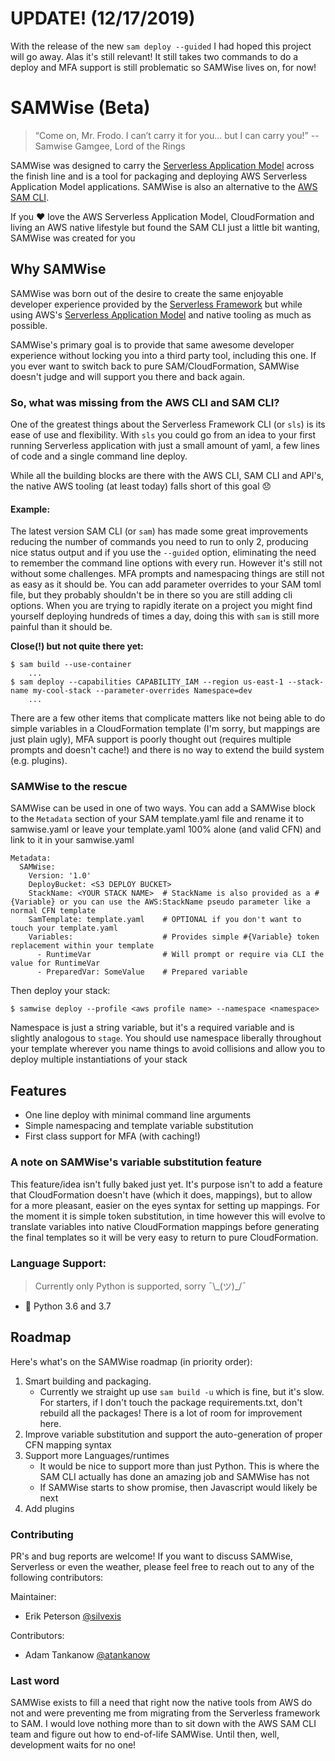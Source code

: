 # UPDATE! (12/17/2019)
With the release of the new `sam deploy --guided` I had hoped this project will go away. Alas it's still relevant! It still takes two commands to do a deploy and MFA support is still problematic so SAMWise lives on, for now! 

# SAMWise (Beta)
> “Come on, Mr. Frodo. I can’t carry it for you… but I can carry you!” -- Samwise Gamgee, Lord of the Rings

SAMWise was designed to carry the [Serverless Application Model](https://aws.amazon.com/serverless/sam/) across the
finish line and is a tool for packaging and deploying AWS Serverless Application Model applications.
SAMWise is also an alternative to the [AWS SAM CLI](https://github.com/awslabs/aws-sam-cli).

If you :heart: love the AWS Serverless Application Model, CloudFormation and living an AWS native lifestyle but
found the SAM CLI just a little bit wanting, SAMWise was created for you

## Why SAMWise
SAMWise was born out of the desire to create the same enjoyable developer experience provided by the
[Serverless Framework](https://www.serverless.com) but while using AWS's 
[Serverless Application Model](https://aws.amazon.com/serverless/sam/) and native tooling as much as possible.

SAMWise's primary goal is to provide that same awesome developer experience without locking you into a third party tool,
including this one. If you ever want to switch back to pure SAM/CloudFormation, SAMWise doesn't judge and will
support you there and back again.

### So, what was missing from the AWS CLI and SAM CLI?
One of the greatest things about the Serverless Framework CLI (or `sls`) is its ease of use and flexibility. 
With `sls` you could go from an idea to your first running Serverless application with just a small amount of yaml, 
a few lines of code and a single command line deploy.

While all the building blocks are there with the AWS CLI, SAM CLI and API's, the native AWS tooling (at least today)
falls short of this goal :disappointed:

#### Example:

The latest version SAM CLI (or `sam`) has made some great improvements reducing the number of commands you need
to run to only 2, producing nice status output and if you use the `--guided` option, eliminating the need to
remember the command line options with every run. However it's still not without some challenges. MFA prompts
and namespacing things are still not as easy as it should be. You can add parameter overrides to your SAM toml
file, but they probably shouldn't be in there so you are still adding cli options. When you are trying to
rapidly iterate on a project you might find yourself deploying hundreds of times a day, doing this with `sam`
is still more painful than it should be.

**Close(!) but not quite there yet:**

    $ sam build --use-container
        ...
    $ sam deploy --capabilities CAPABILITY_IAM --region us-east-1 --stack-name my-cool-stack --parameter-overrides Namespace=dev
        ...

There are a few other items that complicate matters like not being able to do simple variables in
a CloudFormation template (I'm sorry, but mappings are just plain ugly), MFA support is poorly thought out
(requires multiple prompts and doesn't cache!) and there is no way to extend the build system (e.g. plugins).

### SAMWise to the rescue
SAMWise can be used in one of two ways. You can add a SAMWise block to the `Metadata` section of your SAM
template.yaml file and rename it to samwise.yaml or leave your template.yaml 100% alone (and valid CFN)
and link to it in your samwise.yaml

    Metadata:
      SAMWise:
        Version: '1.0'
        DeployBucket: <S3 DEPLOY BUCKET>
        StackName: <YOUR STACK NAME>  # StackName is also provided as a #{Variable} or you can use the AWS:StackName pseudo parameter like a normal CFN template
        SamTemplate: template.yaml    # OPTIONAL if you don't want to touch your template.yaml
        Variables:                    # Provides simple #{Variable} token replacement within your template
          - RuntimeVar                # Will prompt or require via CLI the value for RuntimeVar
          - PreparedVar: SomeValue    # Prepared variable 

Then deploy your stack:

    $ samwise deploy --profile <aws profile name> --namespace <namespace>
    
Namespace is just a string variable, but it's a required variable and is slightly analogous to `stage`. You should use
namespace liberally throughout your template wherever you name things to avoid collisions and allow you to
deploy multiple instantiations of your stack  

## Features
- One line deploy with minimal command line arguments
- Simple namespacing and template variable substitution
- First class support for MFA (with caching!)

### A note on SAMWise's variable substitution feature
This feature/idea isn't fully baked just yet. It's purpose isn't to add a feature that CloudFormation doesn't have
(which it does, mappings), but to allow for a more pleasant, easier on the eyes syntax for setting up mappings.
For the moment it is simple token substitution, in time however this will evolve to translate variables 
into native CloudFormation mappings before generating the final templates so it will be very easy to return to
pure CloudFormation.    

### Language Support:
> Currently only Python is supported, sorry ¯\\\_(ツ)\_/¯
- :snake: Python 3.6 and 3.7

## Roadmap
Here's what's on the SAMWise roadmap (in priority order):
1. Smart building and packaging. 
    * Currently we straight up use `sam build -u` which is fine, but it's slow. For starters, if I don't touch the package requirements.txt, don't rebuild all the packages! There is a lot of room for improvement here.
1. Improve variable substitution and support the auto-generation of proper CFN mapping syntax   
1. Support more Languages/runtimes
    - It would be nice to support more than just Python. This is where the SAM CLI actually has done an
    amazing job and SAMWise has not
    - If SAMWise starts to show promise, then Javascript would likely be next 
1. Add plugins

### Contributing
PR's and bug reports are welcome! If you want to discuss SAMWise, Serverless or even the weather, please feel free to reach out to any of the following contributors:

Maintainer:
- Erik Peterson [@silvexis](https://twitter.com/silvexis)

Contributors:
- Adam Tankanow [@atankanow](https://twitter.com/atankanow)

### Last word
SAMWise exists to fill a need that right now the native tools from AWS do not and were preventing me from migrating from
the Serverless framework to SAM. I would love nothing more than to sit down with the AWS SAM CLI team and figure out how
to end-of-life SAMWise. Until then, well, development waits for no one!
